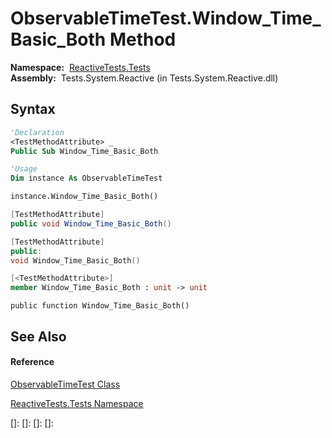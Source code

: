 # ObservableTimeTest.Window\_Time\_Basic\_Both Method

**Namespace:**  [ReactiveTests.Tests](ReactiveTests.Tests\ReactiveTests.Tests.md)  
**Assembly:**  Tests.System.Reactive (in Tests.System.Reactive.dll)

## Syntax

```vb
'Declaration
<TestMethodAttribute> _
Public Sub Window_Time_Basic_Both
```

```vb
'Usage
Dim instance As ObservableTimeTest

instance.Window_Time_Basic_Both()
```

```csharp
[TestMethodAttribute]
public void Window_Time_Basic_Both()
```

```c++
[TestMethodAttribute]
public:
void Window_Time_Basic_Both()
```

```fsharp
[<TestMethodAttribute>]
member Window_Time_Basic_Both : unit -> unit 
```

```jscript
public function Window_Time_Basic_Both()
```

## See Also

#### Reference

[ObservableTimeTest Class](ObservableTimeTest\ObservableTimeTest.md)

[ReactiveTests.Tests Namespace](ReactiveTests.Tests\ReactiveTests.Tests.md)

[]: 
[]: 
[]: 
[]: 